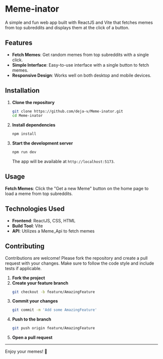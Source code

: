 # Meme-inator

A simple and fun web app built with ReactJS and Vite that fetches memes from top subreddits and displays them at the click of a button.

## Features

- **Fetch Memes**: Get random memes from top subreddits with a single click.
- **Simple Interface**: Easy-to-use interface with a single button to fetch memes.
- **Responsive Design**: Works well on both desktop and mobile devices.


## Installation

1. **Clone the repository**
    ```bash
    git clone https://github.com/deja-v/Meme-inator.git
    cd Meme-inator
    ```

2. **Install dependencies**
    ```bash
    npm install
    ```

3. **Start the development server**
    ```bash
    npm run dev
    ```

    The app will be available at `http://localhost:5173`.

## Usage

 **Fetch Memes**: Click the "Get a new Meme" button on the home page to load a meme from top subreddits.

## Technologies Used

- **Frontend**: ReactJS, CSS, HTML
- **Build Tool**: Vite
- **API**: Utilizes a Meme_Api to fetch memes

## Contributing

Contributions are welcome! Please fork the repository and create a pull request with your changes. Make sure to follow the code style and include tests if applicable.

1. **Fork the project**
2. **Create your feature branch**
    ```bash
    git checkout -b feature/AmazingFeature
    ```
3. **Commit your changes**
    ```bash
    git commit -m 'Add some AmazingFeature'
    ```
4. **Push to the branch**
    ```bash
    git push origin feature/AmazingFeature
    ```
5. **Open a pull request**

---

Enjoy your memes! 🎉
